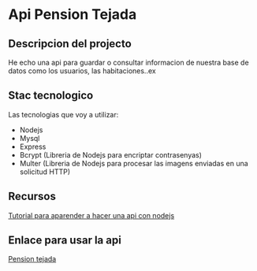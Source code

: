 # Api Pension Tejada
## Descripcion del projecto

He echo una api para guardar o consultar informacion de nuestra base de datos como los usuarios, las habitaciones..ex 

## Stac tecnologico
Las tecnologias que voy a utilizar:
- Nodejs
- Mysql
- Express 
- Bcrypt (Libreria de Nodejs para encriptar contrasenyas)
- Multer (Libreria de Nodejs para procesar las imagens enviadas en una solicitud HTTP)

## Recursos
[Tutorial para aparender a hacer una api con nodejs ](https://www.youtube.com/watch?v=qJ5R9WTW0_E&list=LL&index=5&t=10758s)

## Enlace para usar la api 
[Pension tejada](https://api-production-3aa5.up.railway.app/)
